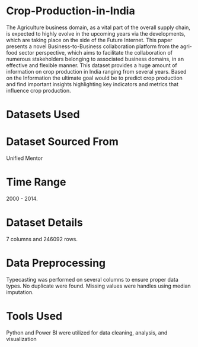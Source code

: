 # Crop-Production-in-India

The Agriculture business domain, as a vital part of the overall supply chain, is
expected to highly evolve in the upcoming years via the developments, which are
taking place on the side of the Future Internet. This paper presents a novel
Business-to-Business collaboration platform from the agri-food sector perspective,
which aims to facilitate the collaboration of numerous stakeholders belonging to
associated business domains, in an effective and flexible manner.
This dataset provides a huge amount of information on crop production in India
ranging from several years. Based on the Information the ultimate goal would be to
predict crop production and find important insights highlighting key indicators and
metrics that influence crop production.


# Datasets Used


# Dataset Sourced From
Unified Mentor 

# Time Range
2000 - 2014.

# Dataset Details
7 columns and 246092 rows.


# Data Preprocessing
Typecasting was performed on several columns to ensure proper data types. 
No duplicate were found. Missing values were handles using median imputation.


# Tools Used
Python and Power BI were utilized for data cleaning, analysis, and visualization

